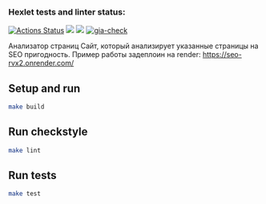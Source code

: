 ### Hexlet tests and linter status:
[![Actions Status](https://github.com/YobiDoYobi/java-project-72/actions/workflows/hexlet-check.yml/badge.svg)](https://github.com/YobiDoYobi/java-project-72/actions)
<a href="https://codeclimate.com/github/YobiDoYobi/java-project-72/maintainability"><img src="https://api.codeclimate.com/v1/badges/93c037b9391ae4fac31d/maintainability" /></a>
<a href="https://codeclimate.com/github/YobiDoYobi/java-project-72/test_coverage"><img src="https://api.codeclimate.com/v1/badges/93c037b9391ae4fac31d/test_coverage" /></a>
[![gia-check](https://github.com/YobiDoYobi/java-project-72/actions/workflows/gia-check.yml/badge.svg)](https://github.com/YobiDoYobi/java-project-72/actions/workflows/gia-check.yml)

Анализатор страниц
Сайт, который анализирует указанные страницы на SEO пригодность. Пример работы задеплоин на render:
https://seo-rvx2.onrender.com/

## Setup and run

```bash
make build
```

## Run checkstyle

```bash
make lint
```

## Run tests

```bash
make test
```